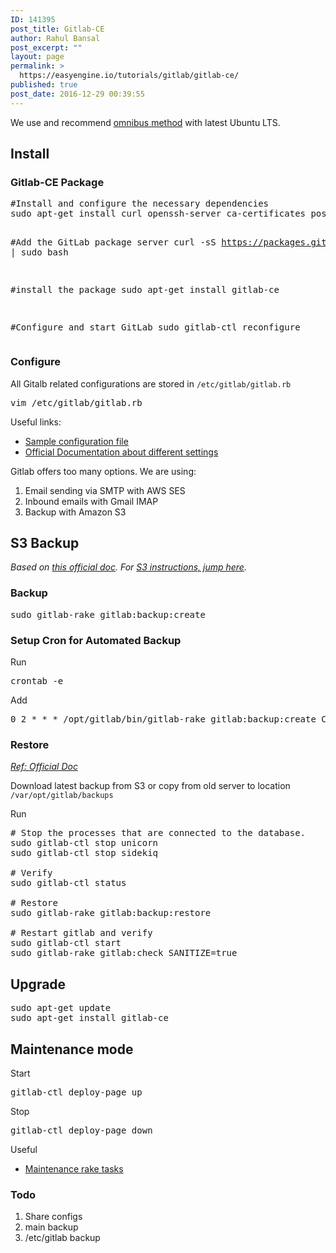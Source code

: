 ```yaml
---
ID: 141395
post_title: Gitlab-CE
author: Rahul Bansal
post_excerpt: ""
layout: page
permalink: >
  https://easyengine.io/tutorials/gitlab/gitlab-ce/
published: true
post_date: 2016-12-29 00:39:55
---
```

We use and recommend <a href="https://about.gitlab.com/downloads/#ubuntu1604">omnibus method</a> with latest Ubuntu LTS.
<h2>Install</h2>
<h3>Gitlab-CE Package</h3>
<pre class="no-highlight">#Install and configure the necessary dependencies
sudo apt-get install curl openssh-server ca-certificates postfix

#Add the GitLab package server 
curl -sS https://packages.gitlab.com/install/repositories/gitlab/gitlab-ce/script.deb.sh | sudo bash

#install the package
sudo apt-get install gitlab-ce

#Configure and start GitLab
sudo gitlab-ctl reconfigure
</pre>
<h3>Configure</h3>
All Gitalb related configurations are stored in <code>/etc/gitlab/gitlab.rb</code>
<pre class="no-highlight">vim /etc/gitlab/gitlab.rb</pre>
Useful links:
<ul>
 	<li><a href="https://gitlab.com/gitlab-org/omnibus-gitlab/blob/master/files/gitlab-config-template/gitlab.rb.template">Sample configuration file</a></li>
 	<li><a href="https://docs.gitlab.com/omnibus/settings/README.html">Official Documentation about different settings</a></li>
</ul>
Gitlab offers too many options. We are using:
<ol>
 	<li>Email sending via SMTP with AWS SES</li>
 	<li>Inbound emails with Gmail IMAP</li>
 	<li>Backup with Amazon S3</li>
</ol>
<h2>S3 Backup</h2>
<em>Based on <a href="https://gitlab.com/gitlab-org/gitlab-ce/blob/master/doc/raketasks/backup_restore.md">this official doc</a>. For <a href="https://gitlab.com/gitlab-org/gitlab-ce/blob/master/doc/raketasks/backup_restore.md#upload-backups-to-remote-cloud-storage">S3 instructions, jump here</a>.</em>
<h3>Backup</h3>
<pre class="no-highlight">sudo gitlab-rake gitlab:backup:create
</pre>
<h3>Setup Cron for Automated Backup</h3>
Run
<pre class="no-highlight">crontab -e</pre>
Add
<pre class="no-highlight">0 2 * * * /opt/gitlab/bin/gitlab-rake gitlab:backup:create CRON=1</pre>
<h3>Restore</h3>
<a href="https://gitlab.com/gitlab-org/gitlab-ce/blob/master/doc/raketasks/backup_restore.md#omnibus-installations"><em>Ref: Official Doc</em></a>

Download latest backup from S3 or copy from old server to location <code>/var/opt/gitlab/backups</code>

Run
<pre class="no-highlight"># Stop the processes that are connected to the database.
sudo gitlab-ctl stop unicorn
sudo gitlab-ctl stop sidekiq

# Verify
sudo gitlab-ctl status

# Restore
sudo gitlab-rake gitlab:backup:restore

# Restart gitlab and verify
sudo gitlab-ctl start
sudo gitlab-rake gitlab:check SANITIZE=true</pre>
<h2>Upgrade</h2>
<pre class="no-highlight">sudo apt-get update 
sudo apt-get install gitlab-ce</pre>
<h2>Maintenance mode</h2>
Start
<pre class="no-highlight">gitlab-ctl deploy-page up</pre>
Stop
<pre class="no-highlight">gitlab-ctl deploy-page down</pre>
Useful
<ul>
 	<li><a href="http://docs.gitlab.com/ce/administration/raketasks/maintenance.html">Maintenance rake tasks</a></li>
</ul>
<h3>Todo</h3>
<ol>
 	<li>Share configs</li>
 	<li>main backup</li>
 	<li>/etc/gitlab backup</li>
</ol>